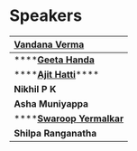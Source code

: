 # Speakers

| **​**[**Vandana Verma**](https://twitter.com/infosecVandana)**​** |
| :--- |
| \*\*\*\*[**Geeta Handa**](https://twitter.com/handa_geeta)**​** |
| \*\*\*\*[**Ajit Hatti**](https://twitter.com/ajithatti)\*\*\*\* |
| **Nikhil P K** |
| **Asha Muniyappa** |
| \*\*\*\*[**Swaroop** **Yermalkar**](https://twitter.com/swaroopsy) |
| **Shilpa Ranganatha** |



